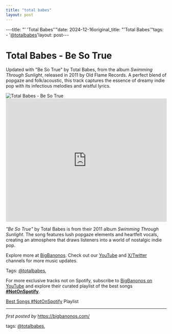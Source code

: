 ```yaml
---
title: "total babes"
layout: post
---
```

---title: "' 'Total Babes''"date: 2024-12-16original_title: "'Total Babes'"tags:  - '[@totalbabes](/tags/totalbabes/)'layout: post---<!-- Title of the Post --><h1 >Total Babes - Be So True</h1> <!-- Introductory Text --><p >Updated with "Be So True" by Total Babes, from the album *Swimming Through Sunlight*, released in 2011 by Old Flame Records. A perfect blend of popgaze and folk/acoustic, this track captures the essence of dreamy indie pop with its infectious melodies and wistful lyrics.</p> <!-- Featured Image --><div > <img src="https://freshheirs.wordpress.com/wp-content/uploads/2011/07/total-babes-band-pic.jpg?w=584" alt="Total Babes - Be So True" /></div> <!-- YouTube Video Embed --><div > <iframe width="100%" height="385" src="https://www.youtube.com/embed/GL4lATNNflg" title="Total Babes - Be So True (Original Audio)" frameborder="0" allow="accelerometer; autoplay; clipboard-write; encrypted-media; gyroscope; picture-in-picture; web-share" referrerpolicy="strict-origin-when-cross-origin" allowfullscreen></iframe></div> <!-- Song Information --><div > <p><em>"Be So True"</em> by Total Babes is from their 2011 album *Swimming Through Sunlight*. The song features lush popgaze elements and heartfelt vocals, creating an atmosphere that draws listeners into a world of nostalgic indie pop.</p></div> <!-- Footer Links --><div > <p>Explore more at <a href="https://bigbanonos.com/" target="_blank">BigBanonos</a>. Check out our <a href="https://www.youtube.com/[@BigBanonos](/tags/BigBanonos/)" target="_blank">YouTube</a> and <a href="https://x.com/bigbanonos" target="_blank">X/Twitter</a> channels for more music updates.</p></div> <!-- Tags --><p >Tags: [@totalbabes](/tags/totalbabes/),</p><!--Subscribe and Playlist Links--><div>    <p>For more exclusive tracks not on Spotify, subscribe to <a href="https://www.youtube.com/[@BigBanonos](/tags/BigBanonos/)" target="_blank">BigBanonos on YouTube</a> and explore their curated playlist of the best songs <strong>[#NotOnSpotify](/tags/NotOnSpotify/)</strong>.</p>    <p><a href="https://www.youtube.com/playlist?list=PLtuNtuTatqI0kFahUCbtbfenC_ET5O_tr" target="_blank">Best Songs [#NotOnSpotify](/tags/NotOnSpotify/) Playlist<br /></a></p></div><hr /><p><em>first posted by</em> <a href="https://bigbanonos.com/" rel="noopener" target="_new">https://bigbanonos.com/</a></p><p>tags: [@totalbabes](/tags/totalbabes/),</p>